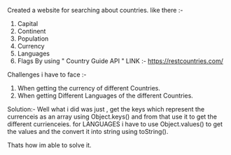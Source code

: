 Created a website for searching about countries. 
like there :- 
1. Capital
2. Continent
3. Population
4. Currency
5. Languages
6. Flags
By using " Country Guide API " LINK :- https://restcountries.com/

Challenges i have to face :- 
1. When getting the currency of different Countries.
2. When getting Different Languages of the different Countries.

Solution:- 
Well what i did was just , get the keys which represent the currenceis as an array using Object.keys() and from that use it to get the different currienceies.
for LANGUAGES i have to use Object.values() to get the values and the convert it into string using toString().

Thats how im able to solve it.
